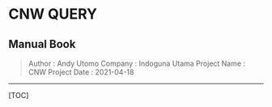 # CNW QUERY

## Manual Book

> Author : Andy Utomo
> Company : Indoguna Utama
> Project Name : CNW Project
> Date : 2021-04-18

---
[TOC]



<!--stackedit_data:
eyJoaXN0b3J5IjpbLTI4NjEzMTMxNSwtMTgyMDg3NjUxMl19
-->